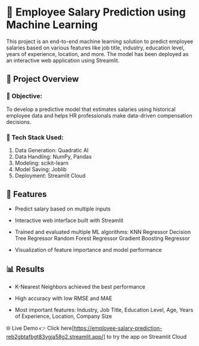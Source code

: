 # 💼 Employee Salary Prediction using Machine Learning
This project is an end-to-end machine learning solution to predict employee salaries based on various features like job title, industry, education level, years of experience, location, and more. The model has been deployed as an interactive web application using Streamlit.

## 📌 Project Overview
### 🔹 Objective:
To develop a predictive model that estimates salaries using historical employee data and helps HR professionals make data-driven compensation decisions.

### 🔹 Tech Stack Used:

1) Data Generation: Quadratic AI
2) Data Handling: NumPy, Pandas
3) Modeling: scikit-learn
4) Model Saving: Joblib
5) Deployment: Streamlit Cloud

## 🚀 Features
- Predict salary based on multiple inputs

- Interactive web interface built with Streamlit

- Trained and evaluated multiple ML algorithms:
KNN Regressor
Decision Tree Regressor
Random Forest Regressor
Gradient Boosting Regressor

- Visualization of feature importance and model performance

## 📊 Results
- K-Nearest Neighbors achieved the best performance

- High accuracy with low RMSE and MAE

- Most important features: Industry, Job Title, Education Level, Age, Years of Experience, Location, Company Size

🌐 Live Demo
👉 Click here[https://employee-salary-prediction-reb2gbtafbgt83vgja58g2.streamlit.app/] to try the app on Streamlit Cloud
